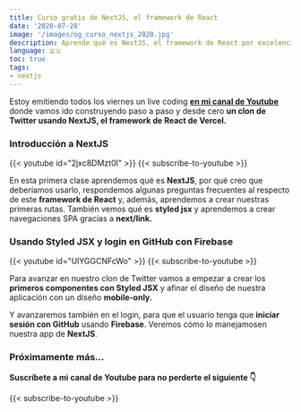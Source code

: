 ```yaml
---
title: Curso gratis de NextJS, el framework de React
date: '2020-07-28'
image: '/images/og_curso_nextjs_2020.jpg'
description: Aprende qué es NextJS, el framework de React por excelencia, creando un clon de Twitter desde cero
language: 🇪🇸
toc: true
tags:
- nextjs
---
```


Estoy emitiendo todos los viernes un live coding **[en mi canal de Youtube](https://www.youtube.com/c/midudev?sub_confirmation=1)** donde vamos ido construyendo paso a paso y desde cero **un clon de Twitter usando NextJS, el framework de React de Vercel.**

### Introducción a NextJS
{{< youtube id="2jxc8DMzt0I" >}}
{{< subscribe-to-youtube >}}

En esta primera clase aprendemos qué es **NextJS**, por qué creo que deberíamos usarlo, respondemos algunas preguntas frecuentes al respecto de este **framework de React** y, además, aprendemos a crear nuestras primeras rutas. También vemos qué es **styled jsx** y aprendemos a crear navegaciones SPA gracias a **next/link.**

### Usando Styled JSX y login en GitHub con Firebase
{{< youtube id="UlYGGCNFcWo" >}}
{{< subscribe-to-youtube >}}

Para avanzar en nuestro clon de Twitter vamos a empezar a crear los **primeros componentes con Styled JSX** y afinar el diseño de nuestra aplicación con un diseño **mobile-only.**

Y avanzaremos también en el login, para que el usuario tenga que **iniciar sesión con GitHub** usando **Firebase**. Veremos cómo lo manejamosen nuestra app de **NextJS**.

### Próximamente más...

**Suscríbete a mi canal de Youtube para no perderte el siguiente 👇**

{{< subscribe-to-youtube >}}